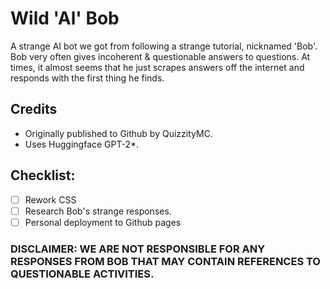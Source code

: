 # Wild 'Al' Bob
A strange AI bot we got from following a strange tutorial, nicknamed 'Bob'.
Bob very often gives incoherent & questionable answers to questions. 
At times, it almost seems that he just scrapes answers off the internet and responds with the first thing he finds.

## Credits
- Originally published to Github by QuizzityMC.
- Uses Huggingface GPT-2*.

## Checklist:
- [ ] Rework CSS
- [ ] Research Bob's strange responses.
- [ ] Personal deployment to Github pages

### DISCLAIMER: WE ARE NOT RESPONSIBLE FOR ANY RESPONSES FROM BOB THAT MAY CONTAIN REFERENCES TO QUESTIONABLE ACTIVITIES.
